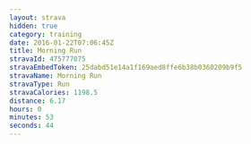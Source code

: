 ```yaml
---
layout: strava
hidden: true
category: training
date: 2016-01-22T07:06:45Z
title: Morning Run
stravaId: 475777075
stravaEmbedToken: 25dabd51e14a1f169aed8ffe6b38b0360209b9f5
stravaName: Morning Run
stravaType: Run
stravaCalories: 1198.5
distance: 6.17
hours: 0
minutes: 53
seconds: 44
---
```

